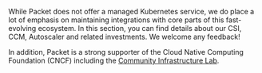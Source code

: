 <!-- <meta>
{
    "title":"Overview",
    "slug":"official kubernetes",
    "description":"Our offical Kubernets Offering",
    "author":"Mo Lawler",
    "github":"usrdev",
    "date": "2019/12/18",
    "tag":["Devops", "Integrations", "K8s"]
}
</meta> -->

While Packet does not offer a managed Kubernetes service, we do place a lot of emphasis on maintaining integrations with core parts of this fast-evolving ecosystem. In this section, you can find details about our CSI, CCM, Autoscaler and related investments. We welcome any feedback!

In addition, Packet is a strong supporter of the Cloud Native Computing Foundation (CNCF) including the [Community Infrastructure Lab](https://www.cncf.io/community/infrastructure-lab/).  

